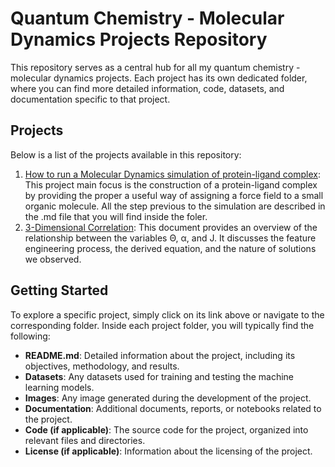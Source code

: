 # Quantum Chemistry - Molecular Dynamics Projects Repository

This repository serves as a central hub for all my quantum chemistry - molecular dynamics projects. Each project has its own dedicated folder, where you can find more detailed information, code, datasets, and documentation specific to that project.

## Projects

Below is a list of the projects available in this repository:

1. [How to run a Molecular Dynamics simulation of protein-ligand complex](https://github.com/Stef0916/computational_chemistry/tree/08d50b2126fec0bc215bb45581c7255ed997b85a/CXCR4-IT1t): This project main focus is the construction of a protein-ligand complex by providing the proper a useful way of assigning a force field to a small organic molecule. All the step previous to the simulation are described in the .md file that you will find inside the foler.
2. [3-Dimensional Correlation](https://github.com/Stef0916/computational_chemistry/tree/08d50b2126fec0bc215bb45581c7255ed997b85a/threeD_correlation): This document provides an overview of the relationship between the variables Θ, α, and J. It discusses the feature engineering process, the derived equation, and the nature of solutions we observed.

## Getting Started

To explore a specific project, simply click on its link above or navigate to the corresponding folder. Inside each project folder, you will typically find the following:

- **README.md**: Detailed information about the project, including its objectives, methodology, and results.
- **Datasets**: Any datasets used for training and testing the machine learning models.
- **Images**: Any image generated during the development of the project.
- **Documentation**: Additional documents, reports, or notebooks related to the project.
- **Code (if applicable)**: The source code for the project, organized into relevant files and directories.
- **License (if applicable)**: Information about the licensing of the project.